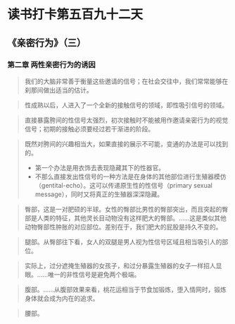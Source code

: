# 读书打卡第五百九十二天
## 《亲密行为》（三）
### 第二章 两性亲密行为的诱因

> 我们的大脑非常善于衡量这些邀请的信号；在社会交往中，我们常常能够在刹那间做出适当的估计。

> 性成熟以后，人进入了一个全新的接触信号的领域，即性吸引信号的领域。

> 直接暴露胯间的性信号太强烈，初次接触时不能被用作邀请亲密行为的视觉信号；初期的接触必须要经过若干渐进的阶段。

> 既然对胯间的兴趣相当大，如果直接的展示不可能，变通的办法是可以找到的。
> * 第一个办法是用衣饰去表现隐藏其下的性器官。
> * 不那么直接发出性信号的一种方法是在身体的其他部位进行生殖器模仿（gentital-echo）。这可以传递原生性的性信号（primary sexual message），同时又将真正的生殖器深深隐藏。

> 臀部，这是一对肥硕的半球。女性的臀部比男性的臀部突出，而且突起的臀部是人类的特征，其他灵长目动物没有这样肥大的臀部。……这是类似其他动物臀部性肿胀的对应部位。差别在于，我们肥大的屁股是持久不变的。

> 腿部。从臀部往下看，女人的双腿是男人视为性信号区域且相当吸引人的部位。

> 实际上，过分遮掩生殖器的女孩子，和过分暴露生殖器的女子一样招人显眼。……唯一的非性信号是避免两个极端。

> 腹部。……从腹部效果来看，桃花运相当于节食加锻炼，堕入情网时，锻炼身体就会成为内在的追求。

> 腰部。